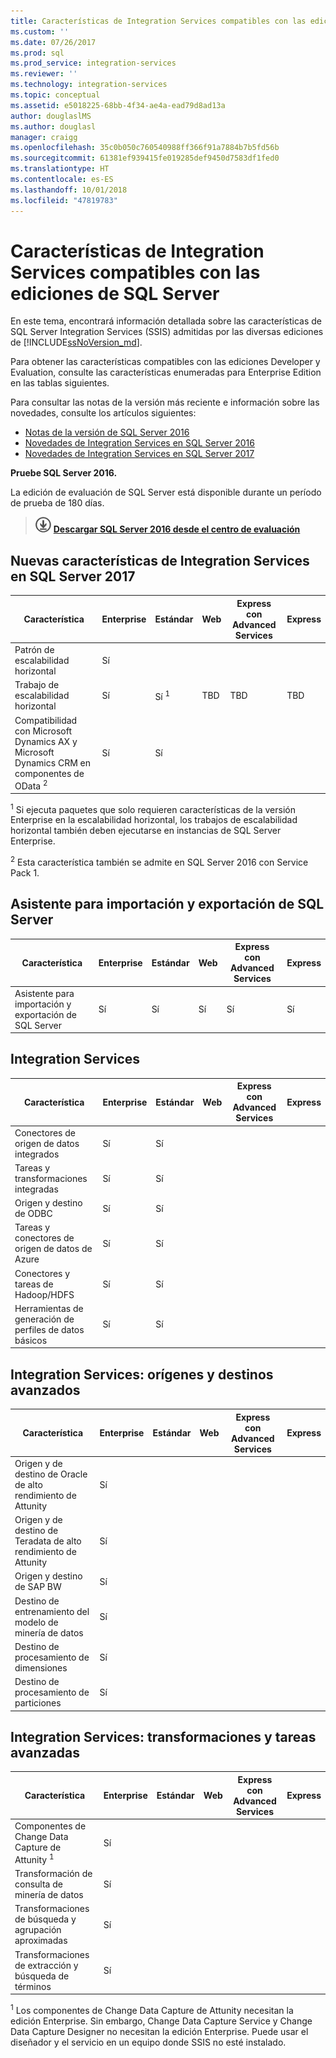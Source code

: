```yaml
---
title: Características de Integration Services compatibles con las ediciones de SQL Server| Microsoft Docs
ms.custom: ''
ms.date: 07/26/2017
ms.prod: sql
ms.prod_service: integration-services
ms.reviewer: ''
ms.technology: integration-services
ms.topic: conceptual
ms.assetid: e5018225-68bb-4f34-ae4a-ead79d8ad13a
author: douglaslMS
ms.author: douglasl
manager: craigg
ms.openlocfilehash: 35c0b050c760540988ff366f91a7884b7b5fd56b
ms.sourcegitcommit: 61381ef939415fe019285def9450d7583df1fed0
ms.translationtype: HT
ms.contentlocale: es-ES
ms.lasthandoff: 10/01/2018
ms.locfileid: "47819783"
---
```

# <a name="integration-services-features-supported-by-the-editions-of-sql-server"></a>Características de Integration Services compatibles con las ediciones de SQL Server
 En este tema, encontrará información detallada sobre las características de SQL Server Integration Services (SSIS) admitidas por las diversas ediciones de [!INCLUDE[ssNoVersion_md](../includes/ssnoversion-md.md)].  

Para obtener las características compatibles con las ediciones Developer y Evaluation, consulte las características enumeradas para Enterprise Edition en las tablas siguientes.
  
Para consultar las notas de la versión más reciente e información sobre las novedades, consulte los artículos siguientes:
-   [Notas de la versión de SQL Server 2016](../sql-server/sql-server-2016-release-notes.md)
-   [Novedades de Integration Services en SQL Server 2016](../integration-services/what-s-new-in-integration-services-in-sql-server-2016.md)
-   [Novedades de Integration Services en SQL Server 2017](../integration-services/what-s-new-in-integration-services-in-sql-server-2017.md)
    
**Pruebe SQL Server 2016.**    

La edición de evaluación de SQL Server está disponible durante un período de prueba de 180 días.  
    
> [![Descargar desde el centro de evaluación](../analysis-services/media/download.png)](https://www.microsoft.com/evalcenter/evaluate-sql-server-2016) **[Descargar SQL Server 2016 desde el centro de evaluación](https://www.microsoft.com/evalcenter/evaluate-sql-server-2016)**    
    
## <a name="ISNew"></a> Nuevas características de Integration Services en SQL Server 2017
  
|Característica|Enterprise|Estándar|Web|Express con Advanced Services|Express|  
|-------------|----------------|--------------|---------|------------------------------------|------------------------|  
|Patrón de escalabilidad horizontal|Sí|||||
|Trabajo de escalabilidad horizontal|Sí|Sí <sup>1</sup>|TBD|TBD|TBD|
|Compatibilidad con Microsoft Dynamics AX y Microsoft Dynamics CRM en componentes de OData <sup>2</sup>|Sí|Sí||||

<sup>1</sup> Si ejecuta paquetes que solo requieren características de la versión Enterprise en la escalabilidad horizontal, los trabajos de escalabilidad horizontal también deben ejecutarse en instancias de SQL Server Enterprise.

<sup>2</sup> Esta característica también se admite en SQL Server 2016 con Service Pack 1.

## <a name="IEWiz"></a> Asistente para importación y exportación de SQL Server

|Característica|Enterprise|Estándar|Web|Express con Advanced Services|Express|  
|-------------|----------------|--------------|---------|------------------------------------|------------------------|  
|Asistente para importación y exportación de SQL Server|Sí|Sí|Sí|Sí|Sí|  

## <a name="IS"></a> Integration Services  
  
|Característica|Enterprise|Estándar|Web|Express con Advanced Services|Express|  
|-------------|----------------|--------------|---------|------------------------------------|------------------------|  
|Conectores de origen de datos integrados|Sí|Sí|||| 
|Tareas y transformaciones integradas|Sí|Sí||||  
|Origen y destino de ODBC |Sí|Sí|||| 
|Tareas y conectores de origen de datos de Azure|Sí|Sí||||  
|Conectores y tareas de Hadoop/HDFS|Sí|Sí||||  
|Herramientas de generación de perfiles de datos básicos|Sí|Sí|||| 

## <a name="ISAA"></a> Integration Services: orígenes y destinos avanzados  
  
|Característica|Enterprise|Estándar|Web|Express con Advanced Services|Express|  
|-------------|----------------|--------------|---------|------------------------------------|------------------------|  
|Origen y de destino de Oracle de alto rendimiento de Attunity|Sí|||||  
|Origen y de destino de Teradata de alto rendimiento de Attunity|Sí|||||  
|Origen y destino de SAP BW|Sí|||||  
|Destino de entrenamiento del modelo de minería de datos|Sí|||||  
|Destino de procesamiento de dimensiones|Sí|||||  
|Destino de procesamiento de particiones|Sí|||||  
  
## <a name="ISAT"></a> Integration Services: transformaciones y tareas avanzadas  
  
|Característica|Enterprise|Estándar|Web|Express con Advanced Services|Express|  
|-------------|----------------|--------------|---------|------------------------------------|------------------------|  
|Componentes de Change Data Capture de Attunity <sup>1</sup>|Sí|||||  
|Transformación de consulta de minería de datos|Sí|||||  
|Transformaciones de búsqueda y agrupación aproximadas|Sí|||||  
|Transformaciones de extracción y búsqueda de términos|Sí|||||  

<sup>1</sup> Los componentes de Change Data Capture de Attunity necesitan la edición Enterprise. Sin embargo, Change Data Capture Service y Change Data Capture Designer no necesitan la edición Enterprise. Puede usar el diseñador y el servicio en un equipo donde SSIS no esté instalado.
